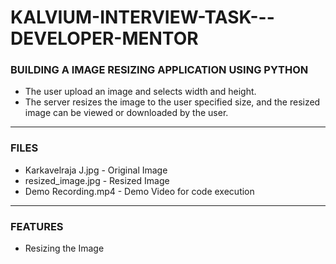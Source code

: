# KALVIUM-INTERVIEW-TASK---DEVELOPER-MENTOR

### BUILDING A IMAGE RESIZING APPLICATION USING PYTHON

- The user upload an image and selects width and height. 
- The server resizes the image to the user specified size, and the resized image can be viewed or downloaded by the user.

-----

### FILES

- Karkavelraja J.jpg - Original Image
- resized_image.jpg  - Resized Image
- Demo Recording.mp4 - Demo Video for code execution

-----

### FEATURES

- Resizing the Image

